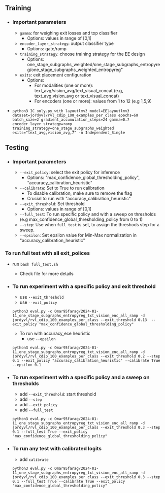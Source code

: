 
## Training
- ### Important parameters
  - `gamma`: for weighing exit losses and top classifier
    - Options: values in range of [0,1]  
  - `encoder_layer_strategy`: output classifier type
    - Options: gate/ramp
  - `training_strategy`: choose training strategy for the EE design
    -  Options: one_stage_subgraphs_weighted/one_stage_subgraphs_entropyreg/one_stage_subgraphs_weighted_entropyreg"
  - `exits`: exit placement configuration
    - Options:
        - For modalities (one or more): text_avg/vision_avg/text_visual_concat (e.g, text_avg,vision_avg or text_visual_concat)
        - For encoders (one or more): values from 1 to 12 (e.g 1,5,9)
            
- `python3 IC_only.py with layoutlmv3 model=EElayoutlmv3 dataset=jordyvl/rvl_cdip_100_examples_per_class epochs=60 batch_size=2 gradient_accumulation_steps=24 gamma=0.7 encoder_layer_strategy=ramp training_strategy=one_stage_subgraphs_weighted exits="text_avg,vision_avg,7" -n Independent_Single`

## Testing

- ### Important parameters
  - `--exit_policy`: select the exit policy for inference
    - Options: "max_confidence_global_thresholding_policy", "accuracy_calibration_heuristic"
  - `--calibrate`: Set to True to run calibration
    - To disable calibration, make sure to remove the flag
    - Crucial to run with "accuracy_calibration_heuristic"
  - `--exit_threshold`: Set threshold
    - Options: values in range of [0,1]
  - `--full_test`: To run specific policy and with a sweep on thresholds (e.g max_confidence_global_thresholding_policy from 0 to 1)
  - `--step`: Use when `full_test` is set, to assign the threshods step for a sweep.
  - `--epsilon`: Set epsilon value for Min-Max normalization in "accuracy_calibration_heuristic"


### To run full test with all exit_polices
  - run `bash full_test.sh`
      - Check file for more details

- ### To run experiment with a specific policy and exit threshold
  - use `--exit_threshold`
  - use `--exit_policy`
  
  `python3 eval.py -c Omar95farag/2024-01-11_one_stage_subgraphs_entropyreg_txt_vision_enc_all_ramp -d jordyvl/rvl_cdip_100_examples_per_class --exit_threshold 0.13  --exit_policy "max_confidence_global_thresholding_policy"`

  - To run with accuracy_ece heuristic
    - use `--epsilon`
  
  `python3 eval.py -c Omar95farag/2024-01-11_one_stage_subgraphs_entropyreg_txt_vision_enc_all_ramp -d jordyvl/rvl_cdip_100_examples_per_class --exit_threshold 0.2 --step 0.1 --exit_policy "accuracy_calibration_heuristic" --calibrate True --epsilon 0.1`

- ### To run experiment with a specific policy and a sweep on thresholds
   - add `--exit_threshold`: start threshold
   - add `--step`
   - add `--exit_policy`
   - add `--full_test`
     
   `python3 eval.py -c Omar95farag/2024-01-11_one_stage_subgraphs_entropyreg_txt_vision_enc_all_ramp -d jordyvl/rvl_cdip_100_examples_per_class --exit_threshold 0.3 --step 0.1 --full_test True --exit_policy "max_confidence_global_thresholding_policy"`

- ### To run any test with calibrated logits
  - add `calibrate`
 
  `python3 eval.py -c Omar95farag/2024-01-11_one_stage_subgraphs_entropyreg_txt_vision_enc_all_ramp -d jordyvl/rvl_cdip_100_examples_per_class --exit_threshold 0.3 --step 0.1 --full_test True --calibrate True --exit_policy "max_confidence_global_thresholding_policy"`
     

